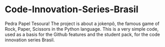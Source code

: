 # Code-Innovation-Series-Brasil


Pedra Papel Tesoura!
The project is about a jokenpô, the famous game of Rock, Paper, Scissors in the Python language. 
This is a very simple code, used as a basis for the Github features and the student pack, for the code innovation series Brasil.
